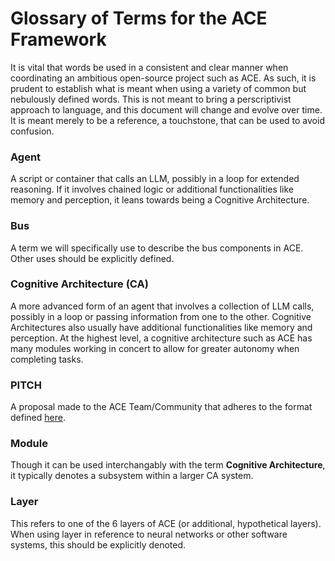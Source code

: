 # Glossary of Terms for the ACE Framework
It is vital that words be used in a consistent and clear manner when coordinating an ambitious open-source project such as ACE. As such, it is prudent to establish what is meant when using a variety of common but nebulously defined words. This is not meant to bring a perscriptivist approach to language, and this document will change and evolve over time. It is meant merely to be a reference, a touchstone, that can be used to avoid confusion. 

### Agent
A script or container that calls an LLM, possibly in a loop for extended reasoning. If it involves chained logic or additional functionalities like memory and perception, it leans towards being a Cognitive Architecture.

### Bus 
A term we will specifically use to describe the bus components in ACE. Other uses should be explicitly defined.

### Cognitive Architecture (CA)
A more advanced form of an agent that involves a collection of LLM calls, possibly in a loop or passing information from one to the other. Cognitive Architectures also usually have additional functionalities like memory and perception. At the highest level, a cognitive architecture such as ACE has many modules working in concert to allow for greater autonomy when completing tasks. 

### PITCH
A proposal made to the ACE Team/Community that adheres to the format defined [here](https://github.com/daveshap/ACE_Framework/issues/39).

### Module
Though it can be used interchangably with the term **Cognitive Architecture**, it typically denotes a subsystem within a larger CA system. 

### Layer
This refers to one of the 6 layers of ACE (or additional, hypothetical layers). When using layer in reference to neural networks or other software systems, this should be explicitly denoted. 
